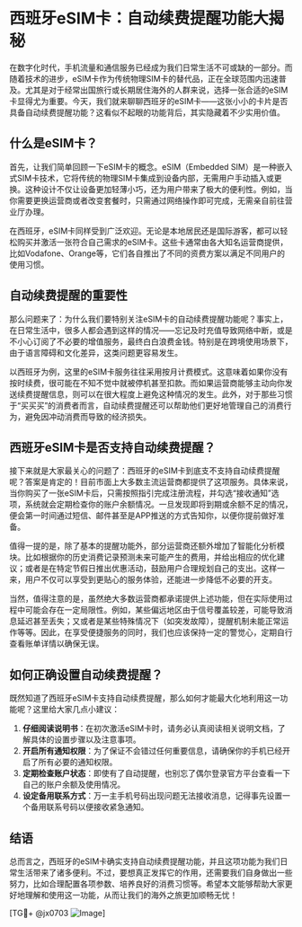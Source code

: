 # 西班牙eSIM卡：自动续费提醒功能大揭秘

在数字化时代，手机流量和通信服务已经成为我们日常生活不可或缺的一部分。而随着技术的进步，eSIM卡作为传统物理SIM卡的替代品，正在全球范围内迅速普及。尤其是对于经常出国旅行或长期居住海外的人群来说，选择一张合适的eSIM卡显得尤为重要。今天，我们就来聊聊西班牙的eSIM卡——这张小小的卡片是否具备自动续费提醒功能？这看似不起眼的功能背后，其实隐藏着不少实用价值。

## 什么是eSIM卡？

首先，让我们简单回顾一下eSIM卡的概念。eSIM（Embedded SIM）是一种嵌入式SIM卡技术，它将传统的物理SIM卡集成到设备内部，无需用户手动插入或更换。这种设计不仅让设备更加轻薄小巧，还为用户带来了极大的便利性。例如，当你需要更换运营商或者改变套餐时，只需通过网络操作即可完成，无需亲自前往营业厅办理。

在西班牙，eSIM卡同样受到广泛欢迎。无论是本地居民还是国际游客，都可以轻松购买并激活一张符合自己需求的eSIM卡。这些卡通常由各大知名运营商提供，比如Vodafone、Orange等，它们各自推出了不同的资费方案以满足不同用户的使用习惯。

## 自动续费提醒的重要性

那么问题来了：为什么我们要特别关注eSIM卡的自动续费提醒功能呢？事实上，在日常生活中，很多人都会遇到这样的情况——忘记及时充值导致网络中断，或是不小心订阅了不必要的增值服务，最终白白浪费金钱。特别是在跨境使用场景下，由于语言障碍和文化差异，这类问题更容易发生。

以西班牙为例，这里的eSIM卡服务往往采用按月计费模式。这意味着如果你没有按时续费，很可能在不知不觉中就被停机甚至扣款。而如果运营商能够主动向你发送续费提醒信息，则可以在很大程度上避免这种情况的发生。此外，对于那些习惯于“买买买”的消费者而言，自动续费提醒还可以帮助他们更好地管理自己的消费行为，避免因冲动消费而导致的经济损失。

## 西班牙eSIM卡是否支持自动续费提醒？

接下来就是大家最关心的问题了：西班牙的eSIM卡到底支不支持自动续费提醒呢？答案是肯定的！目前市面上大多数主流运营商都提供了这项服务。具体来说，当你购买了一张eSIM卡后，只需按照指引完成注册流程，并勾选“接收通知”选项，系统就会定期检查你的账户余额情况。一旦发现即将到期或余额不足的情况，便会第一时间通过短信、邮件甚至是APP推送的方式告知你，以便你提前做好准备。

值得一提的是，除了基本的提醒功能外，部分运营商还额外增加了智能化分析模块。比如根据你的历史消费记录预测未来可能产生的费用，并给出相应的优化建议；或者是在特定节假日推出优惠活动，鼓励用户合理规划自己的支出。这样一来，用户不仅可以享受到更贴心的服务体验，还能进一步降低不必要的开支。

当然，值得注意的是，虽然绝大多数运营商都承诺提供上述功能，但在实际使用过程中可能会存在一定局限性。例如，某些偏远地区由于信号覆盖较差，可能导致消息延迟甚至丢失；又或者是某些特殊情况下（如突发故障），提醒机制未能正常运作等等。因此，在享受便捷服务的同时，我们也应该保持一定的警觉心，定期自行查看账单详情以确保无误。

## 如何正确设置自动续费提醒？

既然知道了西班牙eSIM卡支持自动续费提醒，那么如何才能最大化地利用这一功能呢？这里给大家几点小建议：

1. **仔细阅读说明书**：在初次激活eSIM卡时，请务必认真阅读相关说明文档，了解具体的设置步骤以及注意事项。
2. **开启所有通知权限**：为了保证不会错过任何重要信息，请确保你的手机已经开启了所有必要的通知权限。
3. **定期检查账户状态**：即使有了自动提醒，也别忘了偶尔登录官方平台查看一下自己的账户余额及使用情况。
4. **设定备用联系方式**：万一主手机号码出现问题无法接收消息，记得事先设置一个备用联系号码以便接收紧急通知。

## 结语

总而言之，西班牙的eSIM卡确实支持自动续费提醒功能，并且这项功能为我们日常生活带来了诸多便利。不过，要想真正发挥它的作用，还需要我们自身做出一些努力，比如合理配置各项参数、培养良好的消费习惯等。希望本文能够帮助大家更好地理解和使用这一功能，从而让我们的海外之旅更加顺畅无忧！

[TG💪+ @jx0703 ![Image](https://github.com/user-attachments/assets/dbca1d08-cadb-493c-b0ec-ad6f7a83f270)]